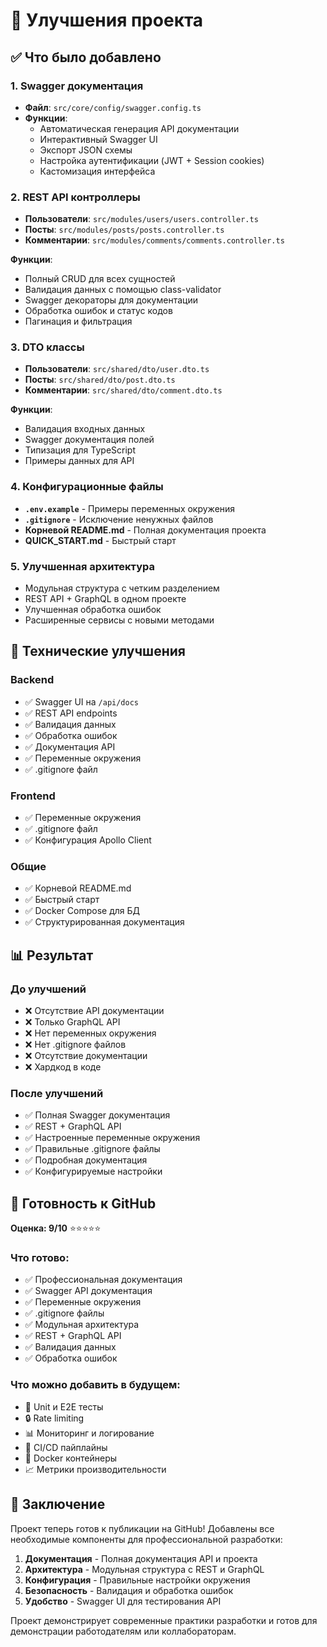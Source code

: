# 🎯 Улучшения проекта

## ✅ Что было добавлено

### 1. Swagger документация
- **Файл**: `src/core/config/swagger.config.ts`
- **Функции**:
  - Автоматическая генерация API документации
  - Интерактивный Swagger UI
  - Экспорт JSON схемы
  - Настройка аутентификации (JWT + Session cookies)
  - Кастомизация интерфейса

### 2. REST API контроллеры
- **Пользователи**: `src/modules/users/users.controller.ts`
- **Посты**: `src/modules/posts/posts.controller.ts`
- **Комментарии**: `src/modules/comments/comments.controller.ts`

**Функции**:
- Полный CRUD для всех сущностей
- Валидация данных с помощью class-validator
- Swagger декораторы для документации
- Обработка ошибок и статус кодов
- Пагинация и фильтрация

### 3. DTO классы
- **Пользователи**: `src/shared/dto/user.dto.ts`
- **Посты**: `src/shared/dto/post.dto.ts`
- **Комментарии**: `src/shared/dto/comment.dto.ts`

**Функции**:
- Валидация входных данных
- Swagger документация полей
- Типизация для TypeScript
- Примеры данных для API

### 4. Конфигурационные файлы
- **`.env.example`** - Примеры переменных окружения
- **`.gitignore`** - Исключение ненужных файлов
- **Корневой README.md** - Полная документация проекта
- **QUICK_START.md** - Быстрый старт

### 5. Улучшенная архитектура
- Модульная структура с четким разделением
- REST API + GraphQL в одном проекте
- Улучшенная обработка ошибок
- Расширенные сервисы с новыми методами

## 🔧 Технические улучшения

### Backend
- ✅ Swagger UI на `/api/docs`
- ✅ REST API endpoints
- ✅ Валидация данных
- ✅ Обработка ошибок
- ✅ Документация API
- ✅ Переменные окружения
- ✅ .gitignore файл

### Frontend
- ✅ Переменные окружения
- ✅ .gitignore файл
- ✅ Конфигурация Apollo Client

### Общие
- ✅ Корневой README.md
- ✅ Быстрый старт
- ✅ Docker Compose для БД
- ✅ Структурированная документация

## 📊 Результат

### До улучшений
- ❌ Отсутствие API документации
- ❌ Только GraphQL API
- ❌ Нет переменных окружения
- ❌ Нет .gitignore файлов
- ❌ Отсутствие документации
- ❌ Хардкод в коде

### После улучшений
- ✅ Полная Swagger документация
- ✅ REST + GraphQL API
- ✅ Настроенные переменные окружения
- ✅ Правильные .gitignore файлы
- ✅ Подробная документация
- ✅ Конфигурируемые настройки

## 🚀 Готовность к GitHub

**Оценка: 9/10** ⭐⭐⭐⭐⭐

### Что готово:
- ✅ Профессиональная документация
- ✅ Swagger API документация
- ✅ Переменные окружения
- ✅ .gitignore файлы
- ✅ Модульная архитектура
- ✅ REST + GraphQL API
- ✅ Валидация данных
- ✅ Обработка ошибок

### Что можно добавить в будущем:
- 🧪 Unit и E2E тесты
- 🔒 Rate limiting
- 📊 Мониторинг и логирование
- 🚀 CI/CD пайплайны
- 🐳 Docker контейнеры
- 📈 Метрики производительности

## 🎉 Заключение

Проект теперь готов к публикации на GitHub! Добавлены все необходимые компоненты для профессиональной разработки:

1. **Документация** - Полная документация API и проекта
2. **Архитектура** - Модульная структура с REST и GraphQL
3. **Конфигурация** - Правильные настройки окружения
4. **Безопасность** - Валидация и обработка ошибок
5. **Удобство** - Swagger UI для тестирования API

Проект демонстрирует современные практики разработки и готов для демонстрации работодателям или коллабораторам.
